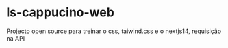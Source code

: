 # ls-cappucino-web
Projecto open source para treinar o css, taiwind.css e o nextjs14, requisição na API
